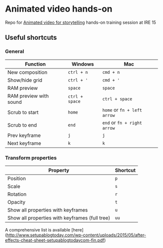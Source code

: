# Animated video hands-on
Repo for [Animated video for storytelling](https://ire.org/events-and-training/event/1574/2038/) hands-on training session at IRE 15

## Useful shortcuts

### General
| Function               | Windows        | Mac                         |
|------------------------|----------------|-----------------------------|
| New composition        | `ctrl + n`     | `cmd + n`                   |
| Show/hide grid         | `ctrl + '`     | `cmd + '`                   |
| RAM preview            | `space`        | `space`                     |
| RAM preview with sound | `ctrl + space` | `ctrl + space`              |
| Scrub to start         | `home`         | `home` or `fn + left arrow` |
| Scrub to end           | `end`          | `end` or `fn + right arrow` |
| Prev keyframe          | `j`            | `j`                         |
| Next keyframe          | `k`            | `k`                         |

### Transform properties
| Property | Shortcut |
|----------|----------|
| Position | `p`      |
| Scale    | `s`      |
| Rotation | `r`      |
| Opacity  | `t`      |
| Show all properties with keyframes  | `u`      |
| Show all properties with keyframes (full tree)  | `uu`      |

A comprehensive list is available [here] (http://www.setupablogtoday.com/wp-content/uploads/2015/05/after-effects-cheat-sheet-setupablogtodaycom-fin.pdf)
